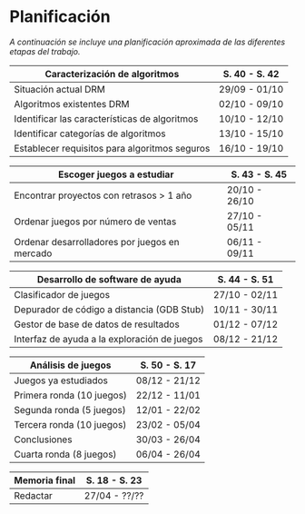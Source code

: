  Planificación
 ==
 _A continuación se incluye una planificación aproximada de las diferentes
 etapas del trabajo._

 | Caracterización de algoritmos                 | S. 40 - S. 42 |
 | --------------------------------------------- | ------------- |
 | Situación actual DRM                          | 29/09 - 01/10 |
 | Algoritmos existentes DRM                     | 02/10 - 09/10 |
 | Identificar las características de algoritmos | 10/10 - 12/10 |
 | Identificar categorías de algoritmos          | 13/10 - 15/10 |
 | Establecer requisitos para algoritmos seguros | 16/10 - 19/10 |


 | Escoger juegos a estudiar                     | S. 43 - S. 45 |
 | --------------------------------------------- | ------------- |
 | Encontrar proyectos con retrasos > 1 año      | 20/10 - 26/10 |
 | Ordenar juegos por número de ventas           | 27/10 - 05/11 |
 | Ordenar desarrolladores por juegos en mercado | 06/11 - 09/11 |


 | Desarrollo de software de ayuda              | S. 44 - S. 51 |
 | -------------------------------------------- | ------------- |
 | Clasificador de juegos                       | 27/10 - 02/11 |
 | Depurador de código a distancia (GDB Stub)   | 10/11 - 30/11 |
 | Gestor de base de datos de resultados        | 01/12 - 07/12 |
 | Interfaz de ayuda a la exploración de juegos | 08/12 - 21/12 |


 | Análisis de juegos        | S. 50 - S. 17 |
 | ------------------------- | ------------- |
 | Juegos ya estudiados      | 08/12 - 21/12 |
 | Primera ronda (10 juegos) | 22/12 - 11/01 |
 | Segunda ronda (5 juegos)  | 12/01 - 22/02 |
 | Tercera ronda (10 juegos) | 23/02 - 05/04 |
 | Conclusiones              | 30/03 - 26/04 |
 | Cuarta ronda (8 juegos)   | 06/04 - 26/04 |


 | Memoria final | S. 18 - S. 23 |
 | ------------- | ------------- |
 | Redactar      | 27/04 - ??/?? |
